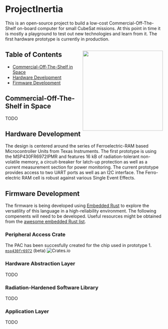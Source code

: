 # ProjectInertia
This is an open-source project to build a low-cost Commercial-Off-The-Shelf on-board computer for small CubeSat missions. At this point in time it is mostly a playground to test out new technologies and learn from it. The first hardware prototype is currently in production.

[<img src="https://rawgit.com/chrismolli/ProjectInertia/main/figures/banner.png" align="right" width="256">](https://github.com/chrismolli/ProjectInertia)
--

## Table of Contents
* [Commercial-Off-The-Shelf in Space](#commercial-off-the-shelf-in-space)
* [Hardware Development](#hardware-development)
* [Firmware Development](#firmware-development)

## Commercial-Off-The-Shelf in Space
TODO

## Hardware Development
The design is centered around the series of Ferroelectric-RAM based Microcontroller Units from Texas Instruments. The first prototype is using the MSP430FR6972IPMR and features 16 kB of radiation-tolerant non-volatile memory, a circuit-breaker for latch-up protection as well as a current measurement section for power monitoring. The current prototype provides access to two UART ports as well as an I2C interface. The Ferro-electric RAM cell is robust against various Single Event Effects.

## Firmware Development
The firmware is being developed using [Embedded Rust](http://www.rust-embedded.org) to explore the versatility of this language in a high-reliability environment. The following compenents will need to be developed. Useful resources might be obtained from the [awesome embedded Rust list](https://github.com/rust-embedded/awesome-embedded-rust).

### Peripheral Access Crate
The PAC has been succesfully created for the chip used in prototype 1.  
[`msp430fr6972`](https://crates.io/crates/msp430fr6972) (beta) ![Crates.io](https://img.shields.io/crates/v/msp430fr6972)

### Hardware Abstraction Layer
TODO

### Radiation-Hardened Software Library
TODO

### Application Layer
TODO

